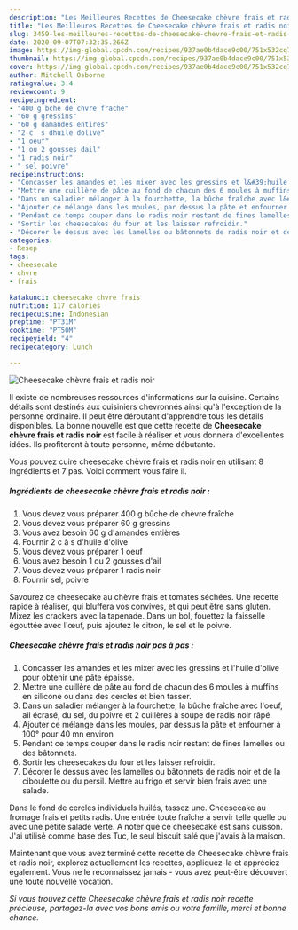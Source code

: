 ```yaml
---
description: "Les Meilleures Recettes de Cheesecake chèvre frais et radis noir"
title: "Les Meilleures Recettes de Cheesecake chèvre frais et radis noir"
slug: 3459-les-meilleures-recettes-de-cheesecake-chevre-frais-et-radis-noir
date: 2020-09-07T07:32:35.266Z
image: https://img-global.cpcdn.com/recipes/937ae0b4dace9c00/751x532cq70/cheesecake-chevre-frais-et-radis-noir-photo-principale-de-la-recette.jpg
thumbnail: https://img-global.cpcdn.com/recipes/937ae0b4dace9c00/751x532cq70/cheesecake-chevre-frais-et-radis-noir-photo-principale-de-la-recette.jpg
cover: https://img-global.cpcdn.com/recipes/937ae0b4dace9c00/751x532cq70/cheesecake-chevre-frais-et-radis-noir-photo-principale-de-la-recette.jpg
author: Mitchell Osborne
ratingvalue: 3.4
reviewcount: 9
recipeingredient:
- "400 g bche de chvre frache"
- "60 g gressins"
- "60 g damandes entires"
- "2 c  s dhuile dolive"
- "1 oeuf"
- "1 ou 2 gousses dail"
- "1 radis noir"
- " sel poivre"
recipeinstructions:
- "Concasser les amandes et les mixer avec les gressins et l&#39;huile d&#39;olive pour obtenir une pâte épaisse."
- "Mettre une cuillère de pâte au fond de chacun des 6 moules à muffins en silicone ou dans des cercles et bien tasser."
- "Dans un saladier mélanger à la fourchette, la bûche fraîche avec l&#39;oeuf, ail écrasé, du sel, du poivre et 2 cuillères à soupe de radis noir râpé."
- "Ajouter ce mélange dans les moules, par dessus la pâte et enfourner à 100° pour 40 mn environ"
- "Pendant ce temps couper dans le radis noir restant de fines lamelles ou des bâtonnets."
- "Sortir les cheesecakes du four et les laisser refroidir."
- "Décorer le dessus avec les lamelles ou bâtonnets de radis noir et de la ciboulette ou du persil. Mettre au frigo et servir bien frais avec une salade."
categories:
- Resep
tags:
- cheesecake
- chvre
- frais

katakunci: cheesecake chvre frais 
nutrition: 117 calories
recipecuisine: Indonesian
preptime: "PT31M"
cooktime: "PT50M"
recipeyield: "4"
recipecategory: Lunch

---
```



![Cheesecake chèvre frais et radis noir](https://img-global.cpcdn.com/recipes/937ae0b4dace9c00/751x532cq70/cheesecake-chevre-frais-et-radis-noir-photo-principale-de-la-recette.jpg)

Il existe de nombreuses ressources d'informations sur la cuisine. Certains détails sont destinés aux cuisiniers chevronnés ainsi qu'à l'exception de la personne ordinaire. Il peut être déroutant d'apprendre tous les détails disponibles. La bonne nouvelle est que cette recette de <strong> Cheesecake chèvre frais et radis noir </strong> est facile à réaliser et vous donnera d'excellentes idées. Ils profiteront à toute personne, même débutante.

<!--inarticleads1-->

Vous pouvez cuire cheesecake chèvre frais et radis noir en utilisant 8 Ingrédients et 7 pas. Voici comment vous faire il.

##### Ingrédients de cheesecake chèvre frais et radis noir :

1. Vous devez vous préparer 400 g bûche de chèvre fraîche
1. Vous devez vous préparer 60 g gressins
1. Vous avez besoin 60 g d&#39;amandes entières
1. Fournir 2 c à s d&#39;huile d&#39;olive
1. Vous devez vous préparer 1 oeuf
1. Vous avez besoin 1 ou 2 gousses d&#39;ail
1. Vous devez vous préparer 1 radis noir
1. Fournir  sel, poivre


Savourez ce cheesecake au chèvre frais et tomates séchées. Une recette rapide à réaliser, qui bluffera vos convives, et qui peut être sans gluten. Mixez les crackers avec la tapenade. Dans un bol, fouettez la faisselle égouttée avec l&#39;œuf, puis ajoutez le citron, le sel et le poivre. 

<!--inarticleads2-->

##### Cheesecake chèvre frais et radis noir pas à pas :

1. Concasser les amandes et les mixer avec les gressins et l&#39;huile d&#39;olive pour obtenir une pâte épaisse.
1. Mettre une cuillère de pâte au fond de chacun des 6 moules à muffins en silicone ou dans des cercles et bien tasser.
1. Dans un saladier mélanger à la fourchette, la bûche fraîche avec l&#39;oeuf, ail écrasé, du sel, du poivre et 2 cuillères à soupe de radis noir râpé.
1. Ajouter ce mélange dans les moules, par dessus la pâte et enfourner à 100° pour 40 mn environ
1. Pendant ce temps couper dans le radis noir restant de fines lamelles ou des bâtonnets.
1. Sortir les cheesecakes du four et les laisser refroidir.
1. Décorer le dessus avec les lamelles ou bâtonnets de radis noir et de la ciboulette ou du persil. Mettre au frigo et servir bien frais avec une salade.


Dans le fond de cercles individuels huilés, tassez une. Cheesecake au fromage frais et petits radis. Une entrée toute fraîche à servir telle quelle ou avec une petite salade verte. A noter que ce cheesecake est sans cuisson. J&#39;ai utilisé comme base des Tuc, le seul biscuit salé que j&#39;avais à la maison. 

<!--inarticleads1-->

<p>
Maintenant que vous avez terminé cette recette de Cheesecake chèvre frais et radis noir, explorez actuellement les recettes, appliquez-la et appréciez également. Vous ne le reconnaissez jamais - vous avez peut-être découvert une toute nouvelle vocation.
</p>

<p>
<i>Si vous trouvez cette Cheesecake chèvre frais et radis noir recette précieuse, partagez-la avec vos bons amis ou votre famille, merci et bonne chance.</i>
</p>
